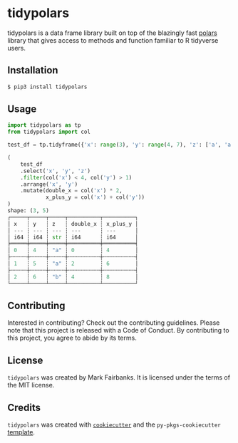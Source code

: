 # tidypolars

tidypolars is a data frame library built on top of the blazingly fast [polars](https://github.com/pola-rs/polars) library that gives access to methods and function familiar to R tidyverse users.

## Installation
```bash
$ pip3 install tidypolars
```

## Usage

```python
import tidypolars as tp
from tidypolars import col

test_df = tp.tidyframe({'x': range(3), 'y': range(4, 7), 'z': ['a', 'a', 'b']})

(
    test_df
    .select('x', 'y', 'z')
    .filter(col('x') < 4, col('y') > 1)
    .arrange('x', 'y')
    .mutate(double_x = col('x') * 2,
            x_plus_y = col('x') + col('y'))
)
shape: (3, 5)
┌─────┬─────┬─────┬──────────┬──────────┐
│ x   ┆ y   ┆ z   ┆ double_x ┆ x_plus_y │
│ --- ┆ --- ┆ --- ┆ ---      ┆ ---      │
│ i64 ┆ i64 ┆ str ┆ i64      ┆ i64      │
╞═════╪═════╪═════╪══════════╪══════════╡
│ 0   ┆ 4   ┆ "a" ┆ 0        ┆ 4        │
├╌╌╌╌╌┼╌╌╌╌╌┼╌╌╌╌╌┼╌╌╌╌╌╌╌╌╌╌┼╌╌╌╌╌╌╌╌╌╌┤
│ 1   ┆ 5   ┆ "a" ┆ 2        ┆ 6        │
├╌╌╌╌╌┼╌╌╌╌╌┼╌╌╌╌╌┼╌╌╌╌╌╌╌╌╌╌┼╌╌╌╌╌╌╌╌╌╌┤
│ 2   ┆ 6   ┆ "b" ┆ 4        ┆ 8        │
└─────┴─────┴─────┴──────────┴──────────┘
```

## Contributing

Interested in contributing? Check out the contributing guidelines. Please note that this project is released with a Code of Conduct. By contributing to this project, you agree to abide by its terms.

## License

`tidypolars` was created by Mark Fairbanks. It is licensed under the terms of the MIT license.

## Credits

`tidypolars` was created with [`cookiecutter`](https://cookiecutter.readthedocs.io/en/latest/) and the `py-pkgs-cookiecutter` [template](https://github.com/py-pkgs/py-pkgs-cookiecutter).
